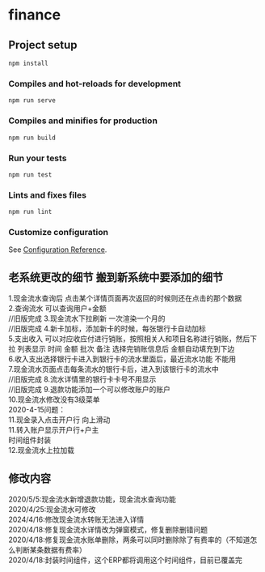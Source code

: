 # finance

## Project setup
```
npm install
```

### Compiles and hot-reloads for development
```
npm run serve
```

### Compiles and minifies for production
```
npm run build
```

### Run your tests
```
npm run test
```

### Lints and fixes files
```
npm run lint
```

### Customize configuration
See [Configuration Reference](https://cli.vuejs.org/config/).

## 老系统更改的细节  搬到新系统中要添加的细节
1.现金流水查询后  点击某个详情页面再次返回的时候则还在点击的那个数据<br/> 
2.查询流水  可以查询用户+金额<br/> //旧版完成
3.现金流水下拉刷新 一次渲染一个月的<br/> //旧版完成
4.新卡加标，添加新卡的时候，每张银行卡自动加标<br/>
5.支出收入 可以对应收应付进行销账，按照相关人和项目名称进行销账，然后下拉
列表显示 时间 金额 批次 备注 选择完销账信息后 金额自动填充到下边<br/>
6.收入支出选择银行卡进入到银行卡的流水里面后，最近流水功能 不能用<br/>
7.现金流水页面点击每条流水的银行卡后，进入到该银行卡的流水中<br/>//旧版完成
8.流水详情里的银行卡卡号不用显示<br/>  //旧版完成
9.退款功能添加一个可以修改账户的账户<br/>
10.现金流水修改没有3级菜单<br/>
2020-4-15问题：<br/>
11.现金录入点击开户行 向上滑动<br/>
11.转入账户显示开户行+户主<br/>
时间组件封装<br/>
12.现金流水上拉加载


## 修改内容
2020/5/5:现金流水新增退款功能，现金流水查询功能<br/>
2020/4/25:现金流水可修改<br/>
2024/4/16:修改现金流水转账无法进入详情<br/>
2020/4/18:修复现金流水详情改为弹窗模式，修复删除删错问题<br/>
2020/4/18:修复现金流水账单删除，两条可以同时删除除了有费率的（不知道怎么判断某条数据有费率）<br/>
2020/4/18:封装时间组件，这个ERP都将调用这个时间组件，目前已覆盖完<br/>


